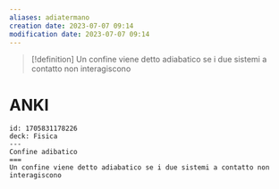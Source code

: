 ```yaml
---
aliases: adiatermano
creation date: 2023-07-07 09:14
modification date: 2023-07-07 09:14
---
```


> [!definition]
> Un confine viene detto adiabatico se i due sistemi a contatto non interagiscono

# ANKI

```anki
id: 1705831178226
deck: Fisica
---
Confine adibatico
===
Un confine viene detto adiabatico se i due sistemi a contatto non interagiscono
```
